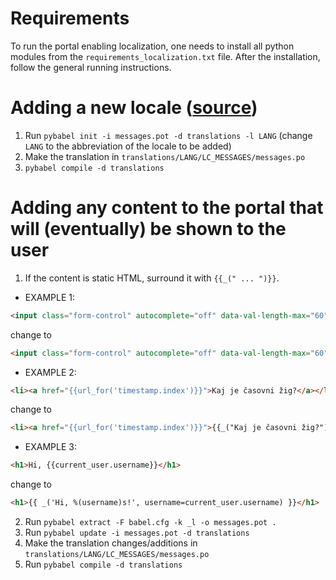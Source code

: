 # Requirements
To run the portal enabling localization, one needs to install all python modules
from the `requirements_localization.txt` file. After the installation, follow 
the general running instructions.

# Adding a new locale ([source](https://blog.miguelgrinberg.com/post/the-flask-mega-tutorial-part-xiii-i18n-and-l10n))
1. Run `pybabel init -i messages.pot -d translations -l LANG`
(change `LANG` to the abbreviation of the locale to be added)
2. Make the translation in `translations/LANG/LC_MESSAGES/messages.po`
3. `pybabel compile -d translations`
 

# Adding any content to the portal that will (eventually) be shown to the user
1. If the content is static HTML, surround it with `{{_(" ... ")}}`.

* EXAMPLE 1: 
```html
<input class="form-control" autocomplete="off" data-val-length-max="60" data-val-length-min="1" data-val-required="Vpisati morate geslo" name="pass" id="pass" placeholder="Vpišite geslo" rows="12" type="text" />
```
change to
```html
<input class="form-control" autocomplete="off" data-val-length-max="60" data-val-length-min="1" data-val-required="{{_("Vpisati morate geslo")}}" name="pass" id="pass" placeholder="{{_("Vpišite geslo")}}" rows="12" type="text" />
```

* EXAMPLE 2:
```html
<li><a href="{{url_for('timestamp.index')}}">Kaj je časovni žig?</a></li>
```
change to
```html
<li><a href="{{url_for('timestamp.index')}}">{{_("Kaj je časovni žig?")}}</a></li>
```

* EXAMPLE 3:

```html
<h1>Hi, {{current_user.username}}</h1>
```
change to 
```html
<h1>{{ _('Hi, %(username)s!', username=current_user.username) }}</h1>
```

2. Run `pybabel extract -F babel.cfg -k _l -o messages.pot .`
3. Run `pybabel update -i messages.pot -d translations`
4. Make the translation changes/additions in `translations/LANG/LC_MESSAGES/messages.po`
5. Run `pybabel compile -d translations`
